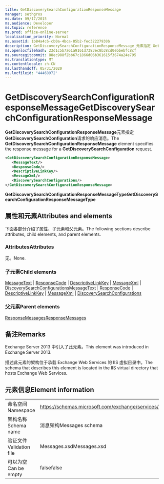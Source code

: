 ```yaml
---
title: GetDiscoverySearchConfigurationResponseMessage
manager: sethgros
ms.date: 09/17/2015
ms.audience: Developer
ms.topic: reference
ms.prod: office-online-server
localization_priority: Normal
ms.assetid: 1b84a4c6-cb0a-4bca-85b2-fec32227930b
description: GetDiscoverySearchConfigurationResponseMessage 元素指定 GetDiscoverySearchConfiguration 请求的响应消息。
ms.openlocfilehash: 23d1c5b7a61a9161d7383ec8b38cd0ebbebfc8cf
ms.sourcegitcommit: 88ec988f2bb67c1866d06b361615f3674a24e795
ms.translationtype: MT
ms.contentlocale: zh-CN
ms.lasthandoff: 05/31/2020
ms.locfileid: "44460972"
---
```

# <a name="getdiscoverysearchconfigurationresponsemessage"></a><span data-ttu-id="8bedb-103">GetDiscoverySearchConfigurationResponseMessage</span><span class="sxs-lookup"><span data-stu-id="8bedb-103">GetDiscoverySearchConfigurationResponseMessage</span></span>

<span data-ttu-id="8bedb-104">**GetDiscoverySearchConfigurationResponseMessage**元素指定**GetDiscoverySearchConfiguration**请求的响应消息。</span><span class="sxs-lookup"><span data-stu-id="8bedb-104">The **GetDiscoverySearchConfigurationResponseMessage** element specifies the response message for a **GetDiscoverySearchConfiguration** request.</span></span> 
  
```XML
<GetDiscoverySearchConfigurationResponseMessage>
   <MessageText/>
   <ResponseCode/>
   <DescriptiveLinkKey/>
   <MessageXml/>
   <DiscoverySearchConfigurations/>
</GetDiscoverySearchConfigurationResponseMessage>
```

 <span data-ttu-id="8bedb-105">**GetDiscoverySearchConfigurationResponseMessageType**</span><span class="sxs-lookup"><span data-stu-id="8bedb-105">**GetDiscoverySearchConfigurationResponseMessageType**</span></span>
## <a name="attributes-and-elements"></a><span data-ttu-id="8bedb-106">属性和元素</span><span class="sxs-lookup"><span data-stu-id="8bedb-106">Attributes and elements</span></span>

<span data-ttu-id="8bedb-107">下面各部分介绍了属性、子元素和父元素。</span><span class="sxs-lookup"><span data-stu-id="8bedb-107">The following sections describe attributes, child elements, and parent elements.</span></span>
  
### <a name="attributes"></a><span data-ttu-id="8bedb-108">Attributes</span><span class="sxs-lookup"><span data-stu-id="8bedb-108">Attributes</span></span>

<span data-ttu-id="8bedb-109">无。</span><span class="sxs-lookup"><span data-stu-id="8bedb-109">None.</span></span>
  
### <a name="child-elements"></a><span data-ttu-id="8bedb-110">子元素</span><span class="sxs-lookup"><span data-stu-id="8bedb-110">Child elements</span></span>

<span data-ttu-id="8bedb-111">[MessageText](messagetext.md)  | [ResponseCode](responsecode.md)  | [DescriptiveLinkKey](descriptivelinkkey.md)  | [MessageXml](messagexml.md)  | [DiscoverySearchConfigurations](discoverysearchconfigurations.md)</span><span class="sxs-lookup"><span data-stu-id="8bedb-111">[MessageText](messagetext.md) | [ResponseCode](responsecode.md) | [DescriptiveLinkKey](descriptivelinkkey.md) | [MessageXml](messagexml.md) | [DiscoverySearchConfigurations](discoverysearchconfigurations.md)</span></span>
  
### <a name="parent-elements"></a><span data-ttu-id="8bedb-112">父元素</span><span class="sxs-lookup"><span data-stu-id="8bedb-112">Parent elements</span></span>

[<span data-ttu-id="8bedb-113">ResponseMessages</span><span class="sxs-lookup"><span data-stu-id="8bedb-113">ResponseMessages</span></span>](responsemessages.md)
  
## <a name="remarks"></a><span data-ttu-id="8bedb-114">备注</span><span class="sxs-lookup"><span data-stu-id="8bedb-114">Remarks</span></span>

<span data-ttu-id="8bedb-115">Exchange Server 2013 中引入了此元素。</span><span class="sxs-lookup"><span data-stu-id="8bedb-115">This element was introduced in Exchange Server 2013.</span></span>
  
<span data-ttu-id="8bedb-116">描述此元素的架构位于承载 Exchange Web Services 的 IIS 虚拟目录中。</span><span class="sxs-lookup"><span data-stu-id="8bedb-116">The schema that describes this element is located in the IIS virtual directory that hosts Exchange Web Services.</span></span>
  
## <a name="element-information"></a><span data-ttu-id="8bedb-117">元素信息</span><span class="sxs-lookup"><span data-stu-id="8bedb-117">Element information</span></span>

|||
|:-----|:-----|
|<span data-ttu-id="8bedb-118">命名空间</span><span class="sxs-lookup"><span data-stu-id="8bedb-118">Namespace</span></span>  <br/> |https://schemas.microsoft.com/exchange/services/2006/messages  <br/> |
|<span data-ttu-id="8bedb-119">架构名称</span><span class="sxs-lookup"><span data-stu-id="8bedb-119">Schema name</span></span>  <br/> |<span data-ttu-id="8bedb-120">消息架构</span><span class="sxs-lookup"><span data-stu-id="8bedb-120">Messages schema</span></span>  <br/> |
|<span data-ttu-id="8bedb-121">验证文件</span><span class="sxs-lookup"><span data-stu-id="8bedb-121">Validation file</span></span>  <br/> |<span data-ttu-id="8bedb-122">Messages.xsd</span><span class="sxs-lookup"><span data-stu-id="8bedb-122">Messages.xsd</span></span>  <br/> |
|<span data-ttu-id="8bedb-123">可以为空</span><span class="sxs-lookup"><span data-stu-id="8bedb-123">Can be empty</span></span>  <br/> |<span data-ttu-id="8bedb-124">false</span><span class="sxs-lookup"><span data-stu-id="8bedb-124">false</span></span>  <br/> |
   

